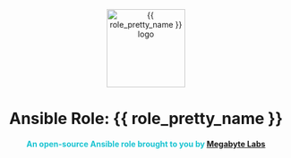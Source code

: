 <div align="center">
  <center>
    <a href="{{ repository.group.ansible_roles }}/{{ role_name }}">
      <img width="140" height="140" alt="{{ role_pretty_name }} logo" src="{{ repository.group.ansible_roles }}/{{ role_name }}/-/raw/master/logo.png" />
    </a>
  </center>
</div>
<div align="center">
  <center><h1 align="center">Ansible Role: {{ role_pretty_name }}</h1></center>
  <center><h4 style="color: #18c3d1;">An open-source Ansible role brought to you by <a href="https://megabyte.space" target="_blank">Megabyte Labs</a></h4></center>
</div>
